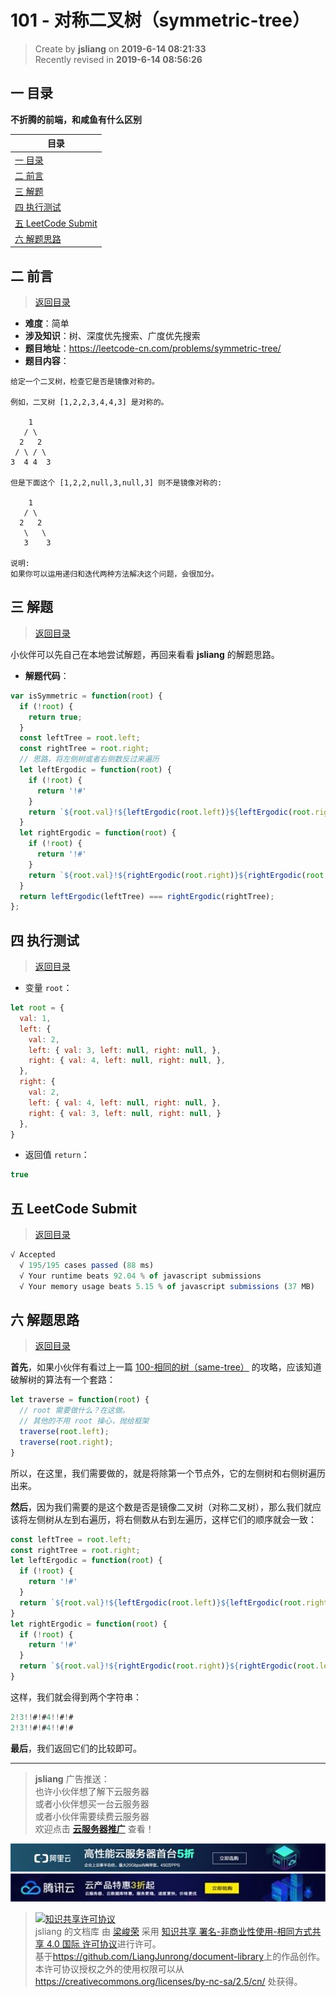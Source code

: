 101 - 对称二叉树（symmetric-tree）
===

> Create by **jsliang** on **2019-6-14 08:21:33**  
> Recently revised in **2019-6-14 08:56:26**

## <a name="chapter-one" id="chapter-one">一 目录</a>

**不折腾的前端，和咸鱼有什么区别**

| 目录 |
| --- | 
| [一 目录](#chapter-one) | 
| <a name="catalog-chapter-two" id="catalog-chapter-two"></a>[二 前言](#chapter-two) |
| <a name="catalog-chapter-three" id="catalog-chapter-three"></a>[三 解题](#chapter-three) |
| <a name="catalog-chapter-four" id="catalog-chapter-four"></a>[四 执行测试](#chapter-four) |
| <a name="catalog-chapter-five" id="catalog-chapter-five"></a>[五 LeetCode Submit](#chapter-five) |
| <a name="catalog-chapter-six" id="catalog-chapter-six"></a>[六 解题思路](#chapter-six) |

## <a name="chapter-two" id="chapter-two">二 前言</a>

> [返回目录](#chapter-one)

* **难度**：简单
* **涉及知识**：树、深度优先搜索、广度优先搜索
* **题目地址**：https://leetcode-cn.com/problems/symmetric-tree/
* **题目内容**：

```
给定一个二叉树，检查它是否是镜像对称的。

例如，二叉树 [1,2,2,3,4,4,3] 是对称的。

    1
   / \
  2   2
 / \ / \
3  4 4  3

但是下面这个 [1,2,2,null,3,null,3] 则不是镜像对称的:

    1
   / \
  2   2
   \   \
   3    3

说明:
如果你可以运用递归和迭代两种方法解决这个问题，会很加分。
```

## <a name="chapter-three" id="chapter-three">三 解题</a>

> [返回目录](#chapter-one)

小伙伴可以先自己在本地尝试解题，再回来看看 **jsliang** 的解题思路。

* **解题代码**：

```js
var isSymmetric = function(root) {
  if (!root) {
    return true;
  }
  const leftTree = root.left;
  const rightTree = root.right;
  // 思路，将左侧树或者右侧数反过来遍历
  let leftErgodic = function(root) {
    if (!root) {
      return '!#'
    }
    return `${root.val}!${leftErgodic(root.left)}${leftErgodic(root.right)}`;
  }
  let rightErgodic = function(root) {
    if (!root) {
      return '!#'
    }
    return `${root.val}!${rightErgodic(root.right)}${rightErgodic(root.left)}`;
  }
  return leftErgodic(leftTree) === rightErgodic(rightTree);
};
```

## <a name="chapter-four" id="chapter-four">四 执行测试</a>

> [返回目录](#chapter-one)

* 变量 `root`：

```js
let root = {
  val: 1,
  left: {
    val: 2,
    left: { val: 3, left: null, right: null, },
    right: { val: 4, left: null, right: null, },
  },
  right: {
    val: 2,
    left: { val: 4, left: null, right: null, },
    right: { val: 3, left: null, right: null, }
  },
}
```

* 返回值 `return`：

```js
true
```

## <a name="chapter-five" id="chapter-five">五 LeetCode Submit</a>

> [返回目录](#chapter-one)

```js
√ Accepted
  √ 195/195 cases passed (88 ms)
  √ Your runtime beats 92.04 % of javascript submissions
  √ Your memory usage beats 5.15 % of javascript submissions (37 MB)
```

## <a name="chapter-six" id="chapter-six">六 解题思路</a>

> [返回目录](#chapter-one)

**首先**，如果小伙伴有看过上一篇 [100-相同的树（same-tree）](https://github.com/LiangJunrong/document-library/blob/master/other-library/LeetCode/easy/100-%E7%9B%B8%E5%90%8C%E7%9A%84%E6%A0%91%EF%BC%88same-tree%EF%BC%89.md) 的攻略，应该知道破解树的算法有一个套路：

```js
let traverse = function(root) {
  // root 需要做什么？在这做。
  // 其他的不用 root 操心，抛给框架
  traverse(root.left);
  traverse(root.right);
}
```

所以，在这里，我们需要做的，就是将除第一个节点外，它的左侧树和右侧树遍历出来。

**然后**，因为我们需要的是这个数是否是镜像二叉树（对称二叉树），那么我们就应该将左侧树从左到右遍历，将右侧数从右到左遍历，这样它们的顺序就会一致：

```js
const leftTree = root.left;
const rightTree = root.right;
let leftErgodic = function(root) {
  if (!root) {
    return '!#'
  }
  return `${root.val}!${leftErgodic(root.left)}${leftErgodic(root.right)}`;
}
let rightErgodic = function(root) {
  if (!root) {
    return '!#'
  }
  return `${root.val}!${rightErgodic(root.right)}${rightErgodic(root.left)}`;
}
```

这样，我们就会得到两个字符串：

```js
2!3!!#!#4!!#!#
2!3!!#!#4!!#!#
```

**最后**，我们返回它们的比较即可。

---

> **jsliang** 广告推送：  
> 也许小伙伴想了解下云服务器  
> 或者小伙伴想买一台云服务器  
> 或者小伙伴需要续费云服务器  
> 欢迎点击 **[云服务器推广](https://github.com/LiangJunrong/document-library/blob/master/other-library/Monologue/%E7%A8%B3%E9%A3%9F%E8%89%B0%E9%9A%BE.md)** 查看！

[![图](../../../public-repertory/img/z-small-seek-ali-3.jpg)](https://promotion.aliyun.com/ntms/act/qwbk.html?userCode=w7hismrh)
[![图](../../../public-repertory/img/z-small-seek-tencent-2.jpg)](https://cloud.tencent.com/redirect.php?redirect=1014&cps_key=49f647c99fce1a9f0b4e1eeb1be484c9&from=console)

> <a rel="license" href="http://creativecommons.org/licenses/by-nc-sa/4.0/"><img alt="知识共享许可协议" style="border-width:0" src="https://i.creativecommons.org/l/by-nc-sa/4.0/88x31.png" /></a><br /><span xmlns:dct="http://purl.org/dc/terms/" property="dct:title">jsliang 的文档库</span> 由 <a xmlns:cc="http://creativecommons.org/ns#" href="https://github.com/LiangJunrong/document-library" property="cc:attributionName" rel="cc:attributionURL">梁峻荣</a> 采用 <a rel="license" href="http://creativecommons.org/licenses/by-nc-sa/4.0/">知识共享 署名-非商业性使用-相同方式共享 4.0 国际 许可协议</a>进行许可。<br />基于<a xmlns:dct="http://purl.org/dc/terms/" href="https://github.com/LiangJunrong/document-library" rel="dct:source">https://github.com/LiangJunrong/document-library</a>上的作品创作。<br />本许可协议授权之外的使用权限可以从 <a xmlns:cc="http://creativecommons.org/ns#" href="https://creativecommons.org/licenses/by-nc-sa/2.5/cn/" rel="cc:morePermissions">https://creativecommons.org/licenses/by-nc-sa/2.5/cn/</a> 处获得。